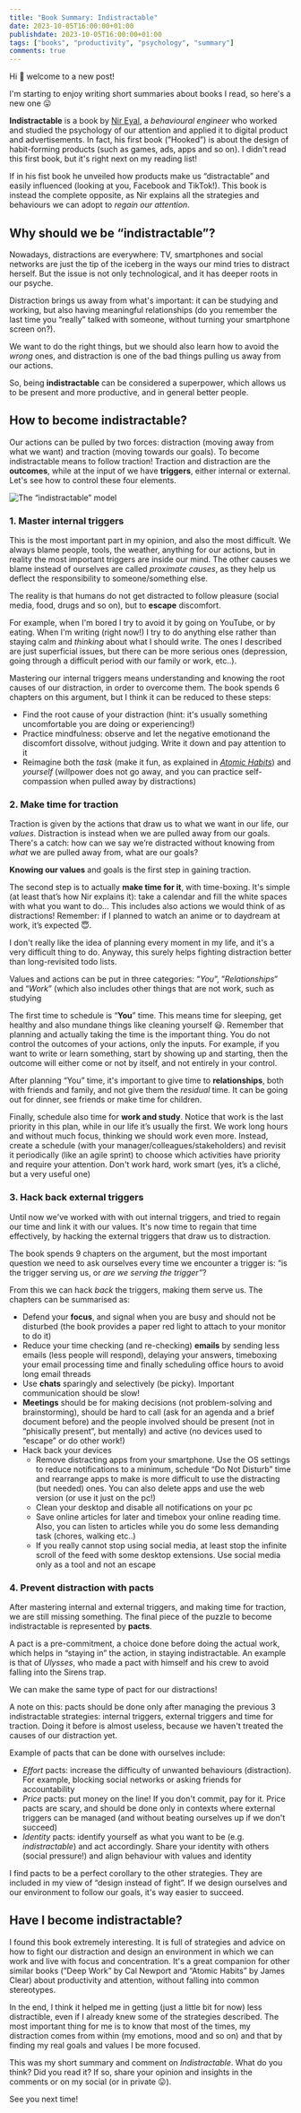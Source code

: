```yaml
---
title: "Book Summary: Indistractable"
date: 2023-10-05T16:00:00+01:00
publishdate: 2023-10-05T16:00:00+01:00
tags: ["books", "productivity", "psychology", "summary"]
comments: true
---
```


Hi 👋 welcome to a new post!

I'm starting to enjoy writing short summaries about books I read, so here's a new one 😛

**Indistractable** is a book by [Nir Eyal](https://www.nirandfar.com/), a *behavioural engineer* who worked and studied the psychology of our attention and applied it to digital product and advertisements. In fact, his first book (”Hooked”) is about the design of habit-forming products (such as games, ads, apps and so on). <!--more-->I didn't read this first book, but it's right next on my reading list!

If in his fist book he unveiled how products make us “distractable” and easily influenced (looking at you, Facebook and TikTok!). This book is instead the complete opposite, as Nir explains all the strategies and behaviours we can adopt to *regain our attention*.

## Why should we be “indistractable”?

Nowadays, distractions are everywhere: TV, smartphones and social networks are just the tip of the iceberg in the ways our mind tries to distract herself. But the issue is not only technological, and it has deeper roots in our psyche.

Distraction brings us away from what's important: it can be studying and working, but also having meaningful relationships (do you remember the last time you “really” talked with someone, without turning your smartphone screen on?).

We want to do the right things, but we should also learn how to avoid the *wrong* ones, and distraction is one of the bad things pulling us away from our actions. 

So, being **indistractable** can be considered a superpower, which allows us to be present and more productive, and in general better people.

## How to become indistractable?

Our actions can be pulled by two forces: distraction (moving away from what we want) and traction (moving towards our goals). To become indistractable means to follow traction! Traction and distraction are the **outcomes**, while at the input of we have **triggers**, either internal or external. Let's see how to control these four elements.

![The “indistractable”  model](indistractable_model.png "The “indistractable”  model, ©Nir Eyal")

### 1. Master internal triggers

This is the most important part in my opinion, and also the most difficult. We always blame people, tools, the weather, anything for our actions, but in reality the most important triggers are inside our mind. The other causes we blame instead of ourselves are called *proximate causes*, as they help us deflect the responsibility to someone/something else.

The reality is that humans do not get distracted to follow pleasure (social media, food, drugs and so on), but to **escape** discomfort.

For example, when I'm bored I try to avoid it by going on YouTube, or by eating. When I'm writing (right now!) I try to do anything else rather than staying  calm and *thinking* about what I should write. The ones I described are just superficial issues, but there can be more serious ones (depression, going through a difficult period with our family or work, etc..).

Mastering our internal triggers means understanding and knowing the root causes of our distraction, in order to overcome them. The book spends 6 chapters on this argument, but I think it can be reduced to these steps:

- Find the root cause of your distraction (hint: it's usually something uncomfortable you are doing or experiencing!)
- Practice mindfulness: observe and let the negative emotionand the discomfort dissolve, without judging. Write it down and pay attention to it
- Reimagine both the *task* (make it fun, as explained in *[Atomic Habits](https://marcobacis.com/blog/atomic-habits-book/)*) and *yourself* (willpower does not go away, and you can practice self-compassion when pulled away by distractions)

### 2. Make time for traction

Traction is given by the actions that draw us to what we want in our life, our *values*. Distraction is instead when we are pulled away from our goals. There's a catch: how can we say we’re distracted without knowing from *what* we are pulled away from, what are our goals?

**Knowing our values** and goals is the first step in gaining traction.

The second step is to actually **make time for it**, with time-boxing. It's simple (at least that’s how Nir explains it): take a calendar and fill the white spaces with what you want to do… This includes also actions we would think of as distractions! Remember: if I planned to watch an anime or to daydream at work, it’s expected 😇.

I don't really like the idea of planning every moment in my life, and it's  a very difficult thing to do. Anyway, this surely helps fighting distraction better than long-revisited todo lists.

Values and actions can be put in three categories: “*You*”, ”*Relationships*” and “*Work*” (which also includes other things that are not work, such as studying 

The first time to schedule is “**You**” time. This means time for sleeping, get healthy and  also mundane things like cleaning yourself 😃. Remember that planning and actually taking the time is the important thing. You do not control the outcomes of your actions, only the inputs. For example, if you want to write or learn something, start by showing up and starting, then the outcome will either come or not by itself, and not entirely in your control.

After planning “You” time, it's important to give time to **relationships**, both with friends and family, and not give them the *residual* time. It can be going out for dinner, see friends or make time for children.

Finally, schedule also time for **work and study**. Notice that work is the last priority in this plan, while in our life it’s usually the first. We work long hours and without much focus, thinking we should work even more. Instead, create a schedule (with your manager/colleagues/stakeholders) and revisit it periodically (like an agile sprint) to choose which activities have priority and require your attention. Don't work hard, work smart (yes, it’s a cliché, but a very useful one)

### 3. Hack back external triggers

Until now we've worked with with out internal triggers, and tried to regain our time and link it with our values. It's now time to regain that time effectively, by hacking the external triggers that draw us to distraction.

The book spends 9 chapters on the argument, but the most important question we need to ask ourselves every time we encounter a trigger is: “is the trigger serving us, or *are we serving the trigger”*?

From this we can hack *back* the triggers, making them serve us. The chapters can be summarised as:

- Defend your **focus**, and signal when you are busy and should not be disturbed (the book provides a paper red light to attach to your monitor to do it)
- Reduce your time checking (and re-checking) **emails** by sending less emails (less people will respond), delaying your answers, timeboxing your email processing time and finally scheduling office hours to avoid long email threads
- Use **chats** sparingly and selectively (be picky). Important communication should be slow!
- **Meetings** should be for making decisions (not problem-solving and brainstorming), should be hard to call (ask for an agenda and a brief document before) and the people involved should be present (not in “phisically present”, but mentally) and active (no devices used to “escape” or do other work!)
- Hack back your devices
    - Remove distracting apps from your smartphone. Use the OS settings to reduce notifications to a minimum, schedule “Do Not Disturb” time and rearrange apps to make is more difficult to use the distracting (but needed) ones. You can also delete apps and use the web version (or use it just on the pc!)
    - Clean your desktop and disable all notifications on your pc
    - Save online articles for later and timebox your online reading time. Also, you can listen to articles while you do some less demanding task (chores, walking etc..)
    - If you really cannot stop using social media, at least stop the infinite scroll of the feed with some desktop extensions. Use social media only as a tool and not an escape

### 4. Prevent distraction with pacts

After mastering internal and external triggers, and making time for traction, we are still missing something. The final piece of the puzzle to become indistractable is represented by **pacts**.

A pact is a pre-commitment, a choice done before doing the actual work, which helps in “staying in” the action, in staying indistractable. An example is that of *Ulysses*, who made a pact with himself and his crew to avoid falling into the Sirens trap.

We can make the same type of pact for our distractions!

A note on this: pacts should be done only after managing the previous 3 indistractable strategies: internal triggers, external triggers and time for traction. Doing it before is almost useless, because we haven't treated the causes of our distraction yet.

 Example of pacts that can be done with ourselves include:

- *Effort* pacts: increase the difficulty of unwanted behaviours (distraction). For example, blocking social networks or asking friends for accountability
- *Price* pacts: put money on the line! If you don't commit, pay for it. Price pacts are scary, and should be done only in contexts where external triggers can be managed (and without beating ourselves up if we don't succeed)
- *Identity* pacts: identify yourself as what you want to be (e.g. *indistractable*) and act accordingly. Share your identity with others (social pressure!) and align behaviour with values and identity

I find pacts to be a perfect corollary to the other strategies. They are included in my view of “design instead of fight”. If we design ourselves and our environment to follow our goals, it's way easier to succeed. 

## Have I become indistractable?

I found this book extremely interesting. It is full of strategies and advice on how to fight our distraction and design an environment in which we can work and live with focus and concentration. It's a great companion for other similar books (”Deep Work” by Cal Newport and “Atomic Habits” by James Clear) about productivity and attention, without falling into common stereotypes.

In the end, I think it helped me in getting (just a little bit for now) less distractible, even if I already knew some of the strategies described. The most important thing for me is to know that most of the times, my distraction comes from within (my emotions, mood and so on) and that by finding my real goals and values I be more focused.

This was my short summary and comment on *Indistractable*. What do you think? Did you read it? If so, share your opinion and insights in the comments or on my social (or in private 😛).

See you next time!